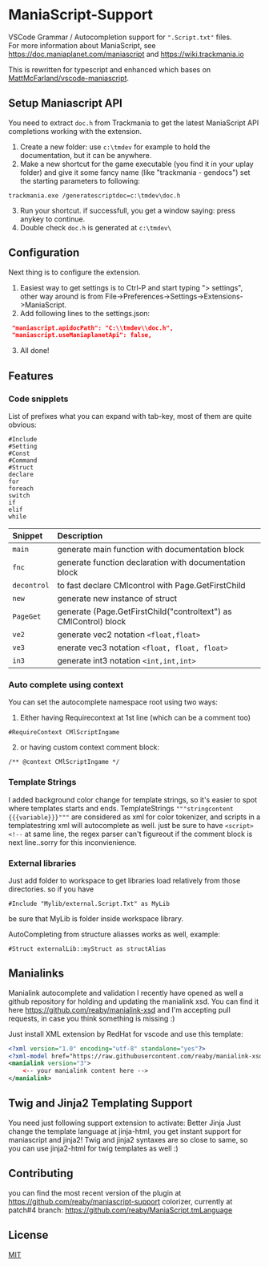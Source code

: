# ManiaScript-Support

VSCode Grammar / Autocompletion support for `".Script.txt"` files.  
For more information about ManiaScript, see https://doc.maniaplanet.com/maniascript and https://wiki.trackmania.io

This is rewritten for typescript and enhanced which bases on [MattMcFarland/vscode-maniascript](https://github.com/MattMcFarland/vscode-maniascript).

## Setup Maniascript API

You need to extract `doc.h` from Trackmania to get the latest ManiaScript API completions working with the extension.

1. Create a new folder: use `c:\tmdev` for example to hold the documentation, but it can be anywhere.
2. Make a new shortcut for the game executable (you find it in your uplay folder) and give it some fancy name (like "trackmania - gendocs") set the starting parameters to following: 
```
trackmania.exe /generatescriptdoc=c:\tmdev\doc.h
```

3. Run your shortcut. if successfull, you get a window saying: press anykey to continue.
4. Double check `doc.h` is generated at `c:\tmdev\`

## Configuration

Next thing is to configure the extension.
1. Easiest way to get settings is to Ctrl-P and start typing "> settings", other way around is from File->Preferences->Settings->Extensions->ManiaScript.
2. Add following lines to the settings.json:

```json
 "maniascript.apidocPath": "C:\\tmdev\\doc.h",
 "maniascript.useManiaplanetApi": false,
```

3. All done!

## Features

### Code snipplets
List of prefixes what you can expand with tab-key, most of them are quite obvious:

```
#Include
#Setting
#Const
#Command
#Struct
declare
for
foreach
switch
if
elif
while
```

| Snippet     |                           Description                            |
| :---------- | :-------------------------------------------------------------- |
| `main`      |         generate main function with documentation block          |
| `fnc`       |      generate function declaration with documentation block      |
| `decontrol` |        to fast declare CMlcontrol with Page.GetFirstChild        |
| `new`       |                 generate new instance of struct                  |
| `PageGet`   | generate (Page.GetFirstChild("controltext") as CMlControl) block |
| `ve2`       |              generate vec2 notation `<float,float>`              |
| `ve3`       |          enerate vec3 notation `<float, float, float>`           |
| `in3`       |              generate int3 notation `<int,int,int>`              |

### Auto complete using context
You can set the autocomplete namespace root using two ways:
1. Either having Requirecontext at 1st line (which can be a comment too)
```
#RequireContext CMlScriptIngame
```
2. or having custom context comment block:
```
/** @context CMlScriptIngame */
```

### Template Strings
I added background color change for template strings, so it's easier to spot where templates starts and ends.
TemplateStrings `"""stringcontent {{{variable}}}"""` are considered as xml for color tokenizer, and scripts in a templatestring xml will autocomplete as well.
just be sure to have `<script><!--` at same line, the regex parser can't figureout if the comment block is next line..sorry for this inconvienience.

### External libraries
Just add folder to workspace to get libraries load relatively from those directories.
so if you have
```
#Include "Mylib/external.Script.Txt" as MyLib
```
be sure that MyLib is folder inside workspace library.

AutoCompleting from structure aliasses works as well, example:
``` 
#Struct externalLib::myStruct as structAlias
```

## Manialinks

Manialink autocomplete and validation
I recently have opened as well a github repository for holding and updating the manialink xsd.
You can find it here https://github.com/reaby/manialink-xsd
and I'm accepting pull requests, in case you think something is missing :)

Just install XML extension by RedHat for vscode and use this template:

```xml
<?xml version="1.0" encoding="utf-8" standalone="yes"?>
<?xml-model href="https://raw.githubusercontent.com/reaby/manialink-xsd/main/manialink_v3.xsd" ?>
<manialink version="3">
    <-- your manialink content here -->
</manialink>
```

## Twig and Jinja2 Templating Support
You need just following support extension to activate: Better Jinja
Just change the template language at jinja-html, you get instant support for maniascript and jinja2!
Twig and jinja2 syntaxes are so close to same, so you can use jinja2-html for twig templates as well :)

## Contributing
you can find the most recent version of the plugin at https://github.com/reaby/maniascript-support
colorizer, currently at patch#4 branch: 
https://github.com/reaby/ManiaScript.tmLanguage

## License

[MIT](./LICENSE)
